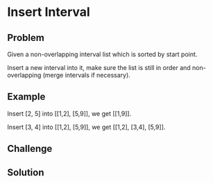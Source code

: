 Insert Interval
===


Problem
-------

Given a non-overlapping interval list which is sorted by start point.

Insert a new interval into it, make sure the list is still in order and non-overlapping (merge intervals if necessary).

Example
-------

Insert [2, 5] into [[1,2], [5,9]], we get [[1,9]].

Insert [3, 4] into [[1,2], [5,9]], we get [[1,2], [3,4], [5,9]].

Challenge
---------

Solution
--------

